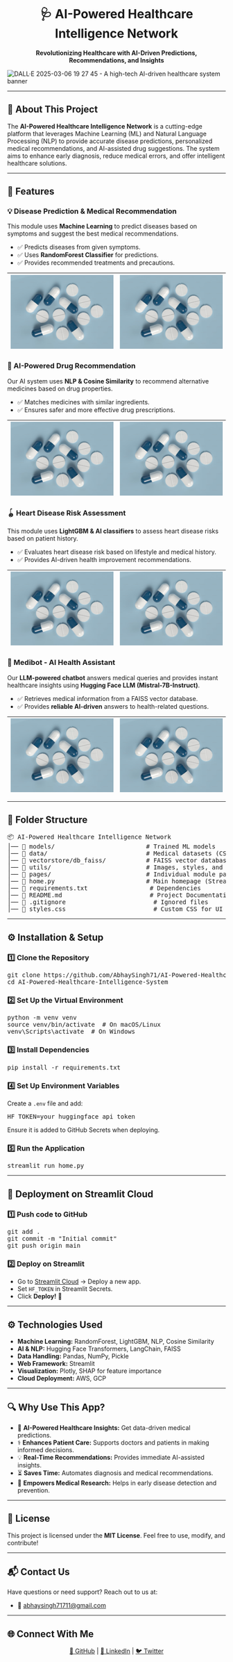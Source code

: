 <h1 align="center">🩺 AI-Powered Healthcare Intelligence Network</h1>

<p align="center">
  <strong>Revolutionizing Healthcare with AI-Driven Predictions, Recommendations, and Insights</strong>
  <br>
  
  ![DALL·E 2025-03-06 19 27 45 - A high-tech AI-driven healthcare system banner](https://github.com/user-attachments/assets/48ac86e6-51bd-40c4-8d96-638fafe9d4c6)
</p>

---

<h2>📌 About This Project</h2>
<p>
  The <strong>AI-Powered Healthcare Intelligence Network</strong> is a cutting-edge platform that leverages Machine Learning (ML) and Natural Language Processing (NLP) to provide 
  accurate disease predictions, personalized medical recommendations, and AI-assisted drug suggestions. The system aims to enhance early diagnosis, reduce medical errors, and 
  offer intelligent healthcare solutions.
</p>

---

<h2>🚀 Features</h2>

<h3>💡 Disease Prediction & Medical Recommendation</h3>
<p>
  This module uses <strong>Machine Learning</strong> to predict diseases based on symptoms and suggest the best medical recommendations.
</p>
<ul>
  <li>✅ Predicts diseases from given symptoms.</li>
  <li>✅ Uses <strong>RandomForest Classifier</strong> for predictions.</li>
  <li>✅ Provides recommended treatments and precautions.</li>
</ul>

| ![Screenshot 1](utils/ph4.png) | ![Screenshot 2](utils/ph4.png) |
|---------------------------------|---------------------------------|

<h3>💊 AI-Powered Drug Recommendation</h3>
<p>
  Our AI system uses <strong>NLP & Cosine Similarity</strong> to recommend alternative medicines based on drug properties.
</p>
<ul>
  <li>✅ Matches medicines with similar ingredients.</li>
  <li>✅ Ensures safer and more effective drug prescriptions.</li>
</ul>

| ![Screenshot 1](utils/ph4.png) | ![Screenshot 2](utils/ph4.png) |
|---------------------------------|---------------------------------|


<h3>🪀 Heart Disease Risk Assessment</h3>
<p>
  This module uses <strong>LightGBM & AI classifiers</strong> to assess heart disease risks based on patient history.
</p>
<ul>
  <li>✅ Evaluates heart disease risk based on lifestyle and medical history.</li>
  <li>✅ Provides AI-driven health improvement recommendations.</li>
</ul>

| ![Screenshot 1](utils/ph4.png) | ![Screenshot 2](utils/ph4.png) |
|---------------------------------|---------------------------------|

<h3>🦖 Medibot - AI Health Assistant</h3>
<p>
  Our <strong>LLM-powered chatbot</strong> answers medical queries and provides instant healthcare insights using <strong>Hugging Face LLM (Mistral-7B-Instruct)</strong>.
</p>
<ul>
  <li>✅ Retrieves medical information from a FAISS vector database.</li>
  <li>✅ Provides <strong>reliable AI-driven</strong> answers to health-related questions.</li>
</ul>

| ![Screenshot 1](utils/ph4.png) | ![Screenshot 2](utils/ph4.png) |
|---------------------------------|---------------------------------|


---

<h2>📂 Folder Structure</h2>
<pre>
📦 AI-Powered Healthcare Intelligence Network
│── 📂 models/                         # Trained ML models
│── 📂 data/                           # Medical datasets (CSV)
│── 📂 vectorstore/db_faiss/           # FAISS vector database
│── 📂 utils/                          # Images, styles, and helper files
│── 📂 pages/                          # Individual module pages
│── 📜 home.py                         # Main homepage (Streamlit UI)
│── 📜 requirements.txt                 # Dependencies
│── 📜 README.md                        # Project Documentation
│── 📜 .gitignore                        # Ignored files
│── 📜 styles.css                        # Custom CSS for UI
</pre>

---

<h2>⚙️ Installation & Setup</h2>

<h3>1️⃣ Clone the Repository</h3>
<pre>
git clone https://github.com/AbhaySingh71/AI-Powered-Healthcare-Intelligence-System.git
cd AI-Powered-Healthcare-Intelligence-System
</pre>

<h3>2️⃣ Set Up the Virtual Environment</h3>
<pre>
python -m venv venv
source venv/bin/activate  # On macOS/Linux
venv\Scripts\activate  # On Windows
</pre>

<h3>3️⃣ Install Dependencies</h3>
<pre>
pip install -r requirements.txt
</pre>

<h3>4️⃣ Set Up Environment Variables</h3>
<p>Create a <code>.env</code> file and add:</p>
<pre>
HF_TOKEN=your_huggingface_api_token
</pre>
<p>Ensure it is added to GitHub Secrets when deploying.</p>

<h3>5️⃣ Run the Application</h3>
<pre>
streamlit run home.py
</pre>

---

<h2>🚀 Deployment on Streamlit Cloud</h2>
<h3>1️⃣ Push code to GitHub</h3>
<pre>
git add .
git commit -m "Initial commit"
git push origin main
</pre>

<h3>2️⃣ Deploy on Streamlit</h3>
<ul>
  <li>Go to <a href="https://share.streamlit.io/">Streamlit Cloud</a> → Deploy a new app.</li>
  <li>Set <code>HF_TOKEN</code> in Streamlit Secrets.</li>
  <li>Click <strong>Deploy!</strong> 🎉</li>
</ul>

---



<h2>⚙️ Technologies Used</h2>
<ul>
  <li><strong>Machine Learning:</strong> RandomForest, LightGBM, NLP, Cosine Similarity</li>
  <li><strong>AI & NLP:</strong> Hugging Face Transformers, LangChain, FAISS</li>
  <li><strong>Data Handling:</strong> Pandas, NumPy, Pickle</li>
  <li><strong>Web Framework:</strong> Streamlit</li>
  <li><strong>Visualization:</strong> Plotly, SHAP for feature importance</li>
  <li><strong>Cloud Deployment:</strong> AWS, GCP</li>
</ul>

---

<h2>🔍 Why Use This App?</h2>
<ul>
  <li>🏥 <strong>AI-Powered Healthcare Insights:</strong> Get data-driven medical predictions.</li>
  <li>⚕️ <strong>Enhances Patient Care:</strong> Supports doctors and patients in making informed decisions.</li>
  <li>💡 <strong>Real-Time Recommendations:</strong> Provides immediate AI-assisted insights.</li>
  <li>⏳ <strong>Saves Time:</strong> Automates diagnosis and medical recommendations.</li>
  <li>🔬 <strong>Empowers Medical Research:</strong> Helps in early disease detection and prevention.</li>
</ul>

---

<h2>📜 License</h2>
<p>
  This project is licensed under the <strong>MIT License</strong>. Feel free to use, modify, and contribute!
</p>

---

<h2>📬 Contact Us</h2>
<p>Have questions or need support? Reach out to us at:</p>
<ul>
  <li>📧 <a href="mailto:abhaysingh71711@gmail.com">abhaysingh71711@gmail.com</a></li>
</ul>

---

<h2>🌐 Connect With Me</h2>
<p align="center">
  <a href="https://github.com/abhaysingh71711" target="_blank">🐙 GitHub</a> |
  <a href="https://linkedin.com/in/abhaysingh71711" target="_blank">🔗 LinkedIn</a> |
  <a href="https://twitter.com/abhaysingh71711" target="_blank">🐦 Twitter</a>
</p>
